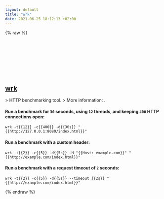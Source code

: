 ```yaml
---
layout: default
title: "wrk"
date: 2021-06-25 18:12:13 +02:00
---
```

{% raw %}
<h2 id="wrk">
  <a href="/en/common/wrk.html">wrk</a> <a href="#wrk"><svg class="icon">
    <use href="/assets/images/unicode_sprite.svg#link" />
  </svg></a>
</h2>
> HTTP benchmarking tool.
> More information: <https://github.com/wg/wrk>.

#### Run a benchmark for `30` seconds, using `12` threads, and keeping `400` HTTP connections open:
```shell
wrk -t{{12}} -c{{400}} -d{{30s}} "{{http://127.0.0.1:8080/index.html}}"
```
#### Run a benchmark with a custom header:
```shell
wrk -t{{2}} -c{{5}} -d{{5s}} -H "{{Host: example.com}}" "{{http://example.com/index.html}}"
```
#### Run a benchmark with a request timeout of `2` seconds:
```shell
wrk -t{{2}} -c{{5}} -d{{5s}} --timeout {{2s}} "{{http://example.com/index.html}}"
```
{% endraw %}